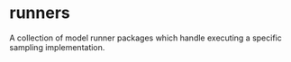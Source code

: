 # runners

A collection of model runner packages which handle executing a specific
sampling implementation. 
